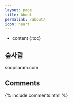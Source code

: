 ```yaml
---
layout: page
title: About
permalink: /about/
icon: heart
---
```


* content
{:toc}

## 숲사람
soopsaram.com

## Comments

{% include comments.html %}
